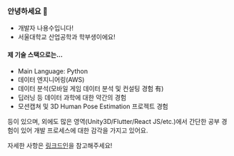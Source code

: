 ### 안녕하세요 👋
- 개발자 나용수입니다!
- 서울대학교 산업공학과 학부생이에요!

#### 제 기술 스택으로는...
  - Main Language: Python
  - 데이터 엔지니어링(AWS)
  - 데이터 분석(모바일 게임 데이터 분석 및 컨설팅 경험 有)
  - 딥러닝 등 데이터 과학에 대한 약간의 경험
  - 모션캡쳐 및 3D Human Pose Estimation 프로젝트 경험
  
등이 있으며, 외에도 많은 영역(Unity3D/Flutter/React JS/etc.)에서 간단한 공부 경험이 있어 개발 프로세스에 대한 감각을 가지고 있어요.

자세한 사항은 [링크드인](https://www.linkedin.com/in/%EC%9A%A9%EC%88%98-%EB%82%98-605484192/)을 참고해주세요!
